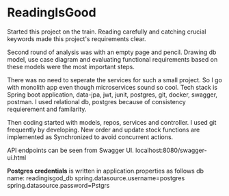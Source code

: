 # ReadingIsGood

Started this project on the train. 
Reading carefully and catching crucial keywords made this project's requirements clear.

Second round of analysis was with an empty page and pencil. Drawing db model, use case diagram and evaluating functional requirements based on these models were the most important steps.

There was no need to seperate the services for such a small project. So I go with monolith app even though microservices sound so cool.
Tech stack is Spring boot application, data-jpa, jwt, junit, postgres, git, docker, swagger, postman.
I used relational db, postgres because of consistency requierement and familarity.

Then coding started with models, repos, services and controller.
I used git frequently by developing.
New order and update stock functions are implemented as Synchronized to avoid concurrent actions.

API endpoints can be seen from Swagger UI.
localhost:8080/swagger-ui.html

**Postgres credentials** is written in application.properties as follows
db name: readingisgod_db
spring.datasource.username=postgres
spring.datasource.password=Pstgrs

